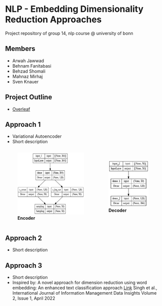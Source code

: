 # NLP - Embedding Dimensionality Reduction Approaches
Project repository of group 14, nlp course @ university of bonn

## Members
- Arwah Jawwad
- Behnam Fanitabasi
- Behzad Shomali
- Mahnaz Mirhaj
- Sven Knauer

## Project Outline
- [Overleaf](https://www.overleaf.com/project/64600af61701ca4ed47115be)

## Approach 1
- Variational Autoencoder
- Short description
  
<div style="display: flex; align-items: center;">
  <figure>
      <img src="/Approach%201/Encoder.png" alt="Encoder" width="300px" height="200px">
      <figcaption><b>Encoder</b></figcaption>
  </figure>
  <figure>
      <img src="/Approach%201/Decoder.png" alt="Decoder" width="180px" height="150px">
      <figcaption><b>Decoder</b></figcaption>
  </figure>
</div>

## Approach 2
- Short description

## Approach 3
- Short description
- Inspired by: A novel approach for dimension reduction using word embedding: An enhanced text classification approach [Link](https://www.sciencedirect.com/science/article/pii/S2667096822000052) Singh et al., International Journal of Information Management Data Insights
Volume 2, Issue 1, April 2022
